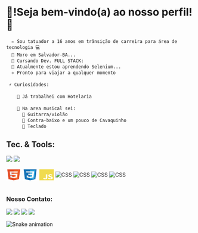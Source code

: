 <h1>🤘!Seja bem-vindo(a) ao nosso perfil!🤘</h1>

      ✏️ Sou tatuador a 16 anos em trânsição de carreira para área de tecnologia 💻
      💒 Moro em Salvador-BA...
      💾 Cursando Dev. FULL STACK:
      🌱 Atualmente estou aprendendo Selenium...
      ✈️ Pronto para viajar a qualquer momento
      
     ⚡ Curiosidades: 
          
        🏨 Já trabalhei com Hotelaria
          
        🎼 Na area musical sei:
          🎸 Guitarra/violão 
          🎻 Contra-baixo e um pouco de Cavaquinho
          🎹 Teclado
  
<h2>Tec. & Tools:</h2>
  
<div>
  <img height="180em" src="https://github-readme-stats.vercel.app/api?username=n4rtes&show_icons=true&theme=vue-dark&include_all_commits=true&count_private=true"/>
  <img height="180em" src="https://github-readme-stats.vercel.app/api/top-langs/?username=n4rtes&layout=compact&langs_count=6&theme=vue-dark"/>
</div>
  
<div style="display: inline_block"><br>
  <img align="center" alt="HTML" height="30" width="40" src="https://raw.githubusercontent.com/devicons/devicon/master/icons/html5/html5-original.svg">
  <img align="center" alt="CSS" height="30" width="40" src="https://raw.githubusercontent.com/devicons/devicon/master/icons/css3/css3-original.svg">
  <img align="center" alt="Js" height="30" width="40" src="https://raw.githubusercontent.com/devicons/devicon/master/icons/javascript/javascript-plain.svg">
  <img align="center" alt="CSS" height="30" width="40" src="https://cdn.jsdelivr.net/gh/devicons/devicon/icons/python/python-original.svg">   
  <img align="center" alt="CSS" height="30" width="40" src="https://cdn.jsdelivr.net/gh/devicons/devicon/icons/pycharm/pycharm-original.svg">
  <img align="center" alt="CSS" height="30" width="40" src="https://cdn.jsdelivr.net/gh/devicons/devicon/icons/vscode/vscode-original.svg">  
  <img align="center" alt="CSS" height="30" width="40" src="https://cdn.jsdelivr.net/gh/devicons/devicon/icons/mysql/mysql-original-wordmark.svg"> 
</div>
 
 <br>
 
<h3>Nosso Contato:</h3>
 
<div> 
  <a href="https://instagram.com/n4rtes" target="_blank">
    <img src="https://img.shields.io/badge/-Instagram-%23E4405F?style=for-the-badge&logo=instagram&logoColor=white" target="_blank"></a>
  <a href="https://discord.gg/5DVhGKVf4h" target="_blank">
   <img src="https://img.shields.io/badge/Discord-7289DA?style=for-the-badge&logo=discord&logoColor=white" target="_blank"></a> 
  <a href = "manu.tec@outlook.com"><img src="https://img.shields.io/badge/-Gmail-%23333?style=for-the-badge&logo=gmail&logoColor=white" target="_blank"></a>
  <a href="https://www.linkedin.com/in/mel-cavalcanti" target="_blank">
    <img src="https://img.shields.io/badge/-LinkedIn-%230077B5?style=for-the-badge&logo=linkedin&logoColor=white" target="_blank"></a> 
 
  ![Snake animation](https://github.com/n4rtes/n4rtes/blob/output/github-contribution-grid-snake.svg)

</div>        
